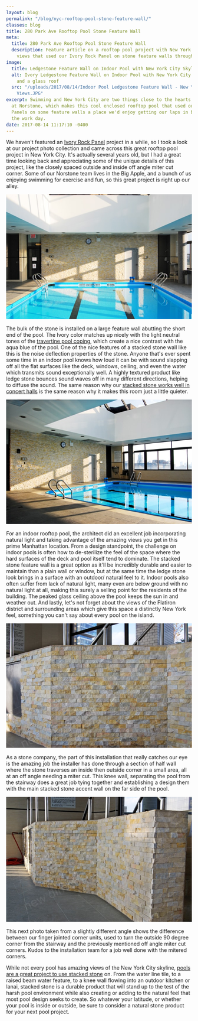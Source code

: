 ```yaml
---
layout: blog
permalink: "/blog/nyc-rooftop-pool-stone-feature-wall/"
classes: blog
title: 280 Park Ave Rooftop Pool Stone Feature Wall
meta:
  title: 280 Park Ave Rooftop Pool Stone Feature Wall
  description: Feature article on a rooftop pool project with New York City skyline
    views that used our Ivory Rock Panel on stone feature walls throughout the space.
image:
  title: Ledgestone Feature Wall on Indoor Pool with New York City Skyline Views
  alt: Ivory Ledgestone Feature Wall on Indoor Pool with New York City Skyline Views
    and a glass roof
  src: "/uploads/2017/08/14/Indoor Pool Ledgestone Feature Wall - New York City Skyline
    Views.JPG"
excerpt: Swimming and New York City are two things close to the hearts of the team
  at Norstone, which makes this cool enclosed rooftop pool that used our Ivory Rock
  Panels on some feature walls a place we'd enjoy getting our laps in before or after
  the work day.
date: 2017-08-14 11:17:10 -0400
---
```



We haven't featured an [Ivory Rock Panel](https://www.norstoneusa.com/products/rock-panels/ivory/) project in a while, so I took a look at our project photo collection and came across this great rooftop pool project in New York City.  It's actually several years old, but I had a great time looking back and appreciating some of the unique details of this project, like the closely spaced outside and inside off angle miter cut corner.  Some of our Norstone team lives in the Big Apple, and a bunch of us enjoying swimming for exercise and fun, so this great project is right up our alley.

![Indoor Pool Ivory Ledgestone Feature Wall](/uploads/2017/08/14/Indoor%20Pool%20Ledgestone%20Feature%20Wall%20-%20New%20York%20City.JPG)

The bulk of the stone is installed on a large feature wall abutting the short end of the pool.  The Ivory color matches up nicely with the light neutral tones of the [travertine pool coping](https://www.norstoneusa.com/blog/travertine-tiles-norstone-designer-series/), which create a nice contrast with the aqua blue of the pool.  One of the nice features of a stacked stone wall like this is the noise deflection properties of the stone.  Anyone that's ever spent some time in an indoor pool knows how loud it can be with sound slapping off all the flat surfaces like the deck, windows, ceiling, and even the water which transmits sound exceptionally well.  A highly textured product like ledge stone bounces sound waves off in many different directions, helping to diffuse the sound.  The same reason why our [stacked stone works well in concert halls](https://www.norstoneusa.com/gallery/project/rockport/) is the same reason why it makes this room just a little quieter.

![Indoor Pool Ledgestone Feature Wall on New York Rooftop](/uploads/2017/08/14/Indoor%20Pool%20Ledgestone%20Feature%20Wall%20-%20New%20York%20City%20Skyline%20Views-1.JPG)

For an indoor rooftop pool, the architect did an excellent job incorporating natural light and taking advantage of the amazing views you get in this prime Manhattan location.  From a design standpoint, the challenge on indoor pools is often how to de-sterilize the feel of the space where the hard surfaces of the deck and pool itself tend to dominate.  The stacked stone feature wall is a great option as it'll be incredibly durable and easier to maintain than a plain wall or window, but at the same time the ledge stone look brings in a surface with an outdoor/  natural feel to it.  Indoor pools also often suffer from lack of natural light, many even are below ground with no natural light at all, making this surely a selling point for the residents of the building.  The peaked glass ceiling above the pool keeps the sun in and weather out.  And lastly, let's not forget about the views of the Flatiron district and surrounding areas which give this space a distinctly New York feel, something you can't say about every pool on the island.

![Indoor Pool knee wall with off angle mitered corners](/uploads/2017/08/14/Indoor%20Pool%20Ledgestone%20Feature%20Wall%20Inside%20Outside%20Miter%20Corner%20-%20New%20York%20City.JPG)

As a stone company, the part of this installation that really catches our eye is the amazing job the installer has done through a section of half wall where the stone traverses an inside then outside corner in a small area, all at an off angle needing a miter cut.  This knee wall, separating the pool from the stairway does a great job tying together and establishing a design them with the main stacked stone accent wall on the far side of the pool.

![Indoor Pool knee wall using Norstone Finger Joint Corner Units](/uploads/2017/08/14/Indoor%20Pool%20Ledgestone%20Feature%20Wall%20Outside%20Finger%20Joint%20Corner%20-%20New%20York%20City.JPG)

This next photo taken from a slightly different angle shows the difference between our finger jointed corner units, used to turn the outside 90 degree corner from the stairway and the previously mentioned off angle miter cut corners.  Kudos to the installation team for a job well done with the mitered corners.

While not every pool has amazing views of the New York City skyline, [pools are a great project to use stacked stone](https://www.norstoneusa.com/blog/summer-s-here-jump-into-these-amazing-pools-designed-with-stacked-stone/) on.  From the water line tile, to a raised beam water feature, to a knee wall flowing into an outdoor kitchen or lanai, stacked stone is a durable product that will stand up to the test of the harsh pool environment while also creating or adding to the natural feel that most pool design seeks to create.  So whatever your latitude, or whether your pool is inside or outside, be sure to consider a natural stone product for your next pool project.
